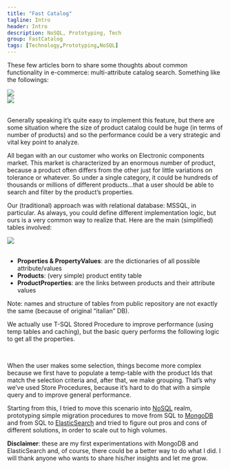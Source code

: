 ```yaml
---
title: "Fast Catalog"
tagline: Intro
header: Intro
description: NoSQL, Prototyping, Tech
group: FastCatalog
tags: [Technology,Prototyping,NoSQL]
---
```


These few articles born to share some thoughts about common functionality in e-commerce: multi-attribute catalog search. Something like the followings:

<img src="{{ BASE_PATH }}/images/fastcatalog/fastcatalog1.png"  class="img-rounded"  /><br/>
<img src="{{ BASE_PATH }}/images/fastcatalog/fastcatalog2.png"  class="img-rounded"  /><br/><br/>


Generally speaking it’s quite easy to implement this feature, but there are some situation where the size of product catalog could be huge (in terms of number of products) and so the performance could be a very strategic and vital key point to analyze.

All began with an our customer who works on Electronic components market. This market is characterized by an enormous number of product, because a product often differs from the other just for little variations on tolerance or whatever. So under a single category, it could be hundreds of thousands or millions of different products…that a user should be able to search and filter by the product’s properties.

Our (traditional) approach was with relational database: MSSQL, in particular. As always, you could define different implementation logic, but ours is a very common way to realize that. Here are the main (simplified) tables involved:

<img src="{{ BASE_PATH }}/images/fastcatalog/fastcatalog_tables.png"  class="img-rounded" /><br/><br/>

- **Properties & PropertyValues**: are the dictionaries of all possible attribute/values
- **Products**: (very simple) product entity table
- **ProductProperties**: are the links between products and their attribute values

Note: names and structure of tables from public repository are not exactly the same (because of original “italian” DB).

We actually use T-SQL Stored Procedure to improve performance (using temp tables and caching), but the basic query performs the following logic to get all the properties.

<script type="syntaxhighlighter" class="brush: sql">
<![CDATA[
select IDProperty, ProprietyDesc, IDValue, ValueDesc, COUNT(*) as COUNT
from (
	select P.IDProperty,
		   P.description as ProprietyDesc,
			 P.IdCategory,
		   PV.IDValue,
		   PV.description as ValueDesc 			 
	from eice.ProductProperties PP 
	inner join eice.Products P on PP.idprodotto = P.IDProdotto
	inner join PropertyValues PV on PP.IDValue = PV.IDValue
	inner join Properties PR on PR.IDProperty = PV.IDProperty
	where P.IdCategory = @IdCategory
)  T
group by IDProprieta,ProprietaDesc,IDValore,ValoreDesc
order by IDProprieta,ProprietaDesc,IDValore,ValoreDesc
]]></script> 

When the user makes some selection, things become more complex because we first have to populate a temp-table with the product Ids 
that match the selection criteria and, after that, we make grouping. 
That’s why we’ve used Store Procedures, because it’s hard to do that with a simple query and to improve general performance.

Starting from this, I tried to move this scenario into <a href="https://en.wikipedia.org/wiki/NoSQL" target="_blank">NoSQL</a> realm, 
prototyping simple migration procedures to move from SQL to <a href="https://www.mongodb.org/" target="_blank">MongoDB</a> and from SQL 
to <a href="https://www.elastic.co/" target="_blank">ElasticSearch</a> and tried to figure out pros and cons of different solutions, 
in order to scale out to high volumes.

**Disclaimer**: these are my first experimentations with MongoDB and ElasticSearch and, of course, there could be a better way to do what I did. 
I will thank anyone who wants to share his/her insights and let me grow. 
